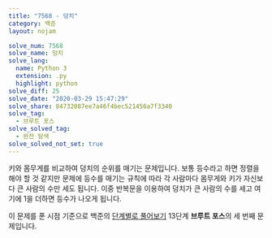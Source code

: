 ```yaml
---
title: "7568 - 덩치"
category: 백준
layout: nojam

solve_num: 7568
solve_name: 덩치
solve_lang:
  name: Python 3
  extension: .py
  highlight: python
solve_diff: 25
solve_date: "2020-03-29 15:47:29"
solve_share: 84732087ee7a46f4bec521456a7f3340
solve_tag:
  - 브루트 포스
solve_solved_tag:
  - 완전 탐색
solve_solved_not_set: true
---
```


키와 몸무게를 비교하여 덩치의 순위를 매기는 문제입니다. 보통 등수라고 하면 정렬을 해야 할 것 같지만 문제에 등수를 매기는 규칙에 따라 각 사람마다 몸무게와 키가 자신보다 큰 사람의 수만 세도 됩니다. 이중 반복문을 이용하여 덩치가 큰 사람의 수를 세고 여기에 1을 더하면 등수가 나오게 됩니다.

이 문제를 푼 시점 기준으로 백준의 [단계별로 풀어보기](http://noj.am/p/s) 13단계 **브루트 포스**의 세 번째 문제입니다.
